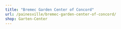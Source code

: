 ```yaml
---
title: "Bremec Garden Center of Concord"
url: /painesville/bremec-garden-center-of-concord/
shop: Garten-Center
---
```

